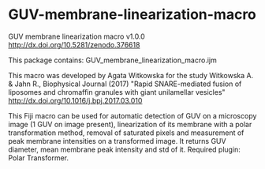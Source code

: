 # GUV-membrane-linearization-macro

GUV membrane linearization macro v1.0.0
http://dx.doi.org/10.5281/zenodo.376618

This package contains:
GUV_membrane_linearization_macro.ijm

This macro was developed by Agata Witkowska for the study
Witkowska A. & Jahn R., Biophysical Journal (2017)
"Rapid SNARE-mediated fusion of liposomes and chromaffin granules with giant unilamellar vesicles"
http://dx.doi.org/10.1016/j.bpj.2017.03.010

This Fiji macro can be used for automatic detection of GUV on a microscopy image (1 GUV on image present), linearization of its membrane with a polar transformation method, removal of saturated pixels and measurement of peak membrane intensities on a transformed image. It returns GUV diameter, mean membrane peak intensity and std of it.
Required plugin: Polar Transformer.

